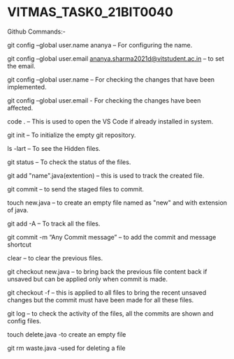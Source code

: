 # VITMAS_TASK0_21BIT0040


Github Commands:-

git config –global user.name ananya – For configuring the name.

git config –global user.email ananya.sharma2021d@vitstudent.ac.in – to set the email.

git config –global user.name – For checking the changes that have been implemented.

git config –global user.email - For checking the changes have been affected.

code . – This is used to open the VS Code if already installed in system.

git init – To initialize the empty git repository.

ls -lart – To see the Hidden files.

git status – To check the status of the files.

git add "name".java(extention) – this is used to track the created file.

git commit – to send the staged files to commit.

touch new.java – to create an empty file named as "new" and with extension of java.

git add -A – To track all the files.

git commit -m “Any Commit message” – to add the commit and message shortcut

clear – to clear the previous files.

git checkout new.java – to bring back the previous file content back if unsaved but can be applied only when commit is made.

git checkout -f – this is applied to all files to bring the recent unsaved changes but the commit must have been made for all these files.

git log – to check the activity of the files, all the commits are shown and config files.

touch delete.java -to create an empty file

git rm waste.java -used for deleting a file
